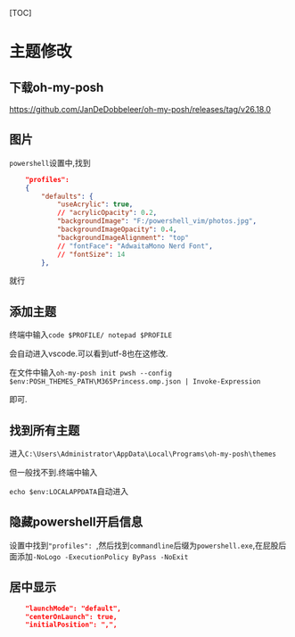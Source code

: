 [TOC]

# 主题修改

## 下载oh-my-posh

https://github.com/JanDeDobbeleer/oh-my-posh/releases/tag/v26.18.0

## 图片

`powershell`设置中,找到

```json
    "profiles": 
    {
        "defaults": {
            "useAcrylic": true,
            // "acrylicOpacity": 0.2,
            "backgroundImage": "F:/powershell_vim/photos.jpg",
            "backgroundImageOpacity": 0.4,
            "backgroundImageAlignment": "top"
            // "fontFace": "AdwaitaMono Nerd Font",
            // "fontSize": 14
        },
```

就行

## 添加主题

终端中输入`code $PROFILE/ notepad $PROFILE`

会自动进入vscode.可以看到utf-8也在这修改.

在文件中输入`oh-my-posh init pwsh --config $env:POSH_THEMES_PATH\M365Princess.omp.json | Invoke-Expression`

即可.

## 找到所有主题

进入`C:\Users\Administrator\AppData\Local\Programs\oh-my-posh\themes`

但一般找不到.终端中输入

`echo $env:LOCALAPPDATA`自动进入

## 隐藏powershell开启信息

设置中找到`"profiles": `,然后找到`commandline`后缀为`powershell.exe`,在屁股后面添加`-NoLogo -ExecutionPolicy ByPass -NoExit`

## 居中显示

~~~json
    "launchMode": "default",
    "centerOnLaunch": true,
    "initialPosition": ",",
~~~

